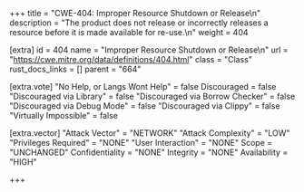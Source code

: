 +++
title = "CWE-404: Improper Resource Shutdown or Release\n"
description = "The product does not release or incorrectly releases a resource before it is made available for re-use.\n"
weight = 404

[extra]
id = 404
name = "Improper Resource Shutdown or Release\n"
url = "https://cwe.mitre.org/data/definitions/404.html"
class = "Class"
rust_docs_links = []
parent = "664"

[extra.vote]
"No Help, or Langs Wont Help" = false
Discouraged = false
"Discouraged via Library" = false
"Discouraged via Borrow Checker" = false
"Discouraged via Debug Mode" = false
"Discouraged via Clippy" = false
"Virtually Impossible" = false

[extra.vector]
"Attack Vector" = "NETWORK"
"Attack Complexity" = "LOW"
"Privileges Required" = "NONE"
"User Interaction" = "NONE"
Scope = "UNCHANGED"
Confidentiality = "NONE"
Integrity = "NONE"
Availability = "HIGH"

+++